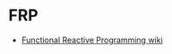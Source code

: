 # FRP
- [Functional Reactive Programming wiki](https://github.com/kogoia/Computer-Sciences/blob/master/computer_sciences/reactive-programming.md)
